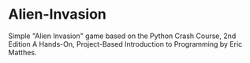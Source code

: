 # Alien-Invasion
Simple "Alien Invasion" game based on the Python Crash Course, 2nd Edition A Hands-On, Project-Based Introduction to Programming by Eric Matthes.

